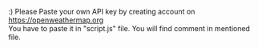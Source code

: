 :) Please Paste your own API key by creating account on https://openweathermap.org  
You have to paste it in "script.js" file. You will find comment in mentioned file.